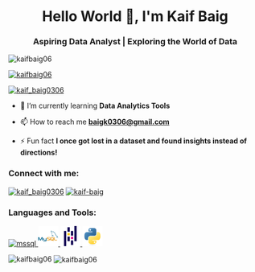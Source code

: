 <h1 align="center">Hello World 👋, I'm Kaif Baig</h1>
<h3 align="center">Aspiring Data Analyst | Exploring the World of Data</h3>

<p align="left"> <img src="https://komarev.com/ghpvc/?username=kaifbaig06&label=Profile%20views&color=0e75b6&style=flat" alt="kaifbaig06" /> </p>

<p align="left"> <a href="https://github.com/ryo-ma/github-profile-trophy"><img src="https://github-profile-trophy.vercel.app/?username=kaifbaig06" alt="kaifbaig06" /></a> </p>

<p align="left"> <a href="https://twitter.com/kaif_baig0306" target="blank"><img src="https://img.shields.io/twitter/follow/kaif_baig0306?logo=twitter&style=for-the-badge" alt="kaif_baig0306" /></a> </p>

- 🌱 I’m currently learning **Data Analytics Tools**

- 📫 How to reach me **baigk0306@gmail.com**

- ⚡ Fun fact **I once got lost in a dataset and found insights instead of directions!**

<h3 align="left">Connect with me:</h3>
<p align="left">
<a href="https://twitter.com/kaif_baig0306" target="blank"><img align="center" src="https://raw.githubusercontent.com/rahuldkjain/github-profile-readme-generator/master/src/images/icons/Social/twitter.svg" alt="kaif_baig0306" height="30" width="40" /></a>
<a href="https://linkedin.com/in/kaif-baig" target="blank"><img align="center" src="https://raw.githubusercontent.com/rahuldkjain/github-profile-readme-generator/master/src/images/icons/Social/linked-in-alt.svg" alt="kaif-baig" height="30" width="40" /></a>
</p>

<h3 align="left">Languages and Tools:</h3>
<p align="left"> <a href="https://www.microsoft.com/en-us/sql-server" target="_blank" rel="noreferrer"> <img src="https://www.svgrepo.com/show/303229/microsoft-sql-server-logo.svg" alt="mssql" width="40" height="40"/> </a> <a href="https://www.mysql.com/" target="_blank" rel="noreferrer"> <img src="https://raw.githubusercontent.com/devicons/devicon/master/icons/mysql/mysql-original-wordmark.svg" alt="mysql" width="40" height="40"/> </a> <a href="https://pandas.pydata.org/" target="_blank" rel="noreferrer"> <img src="https://raw.githubusercontent.com/devicons/devicon/2ae2a900d2f041da66e950e4d48052658d850630/icons/pandas/pandas-original.svg" alt="pandas" width="40" height="40"/> </a> <a href="https://www.python.org" target="_blank" rel="noreferrer"> <img src="https://raw.githubusercontent.com/devicons/devicon/master/icons/python/python-original.svg" alt="python" width="40" height="40"/> </a> </p>

<p><img align="left" src="https://github-readme-stats.vercel.app/api/top-langs?username=kaifbaig06&show_icons=true&locale=en&layout=compact" alt="kaifbaig06" /></p>

<p>&nbsp;<img align="center" src="https://github-readme-stats.vercel.app/api?username=kaifbaig06&show_icons=true&locale=en" alt="kaifbaig06" /></p>

